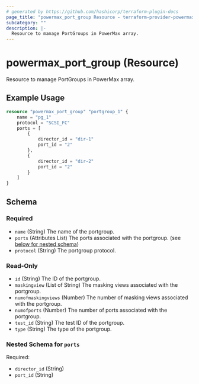 ```yaml
---
# generated by https://github.com/hashicorp/terraform-plugin-docs
page_title: "powermax_port_group Resource - terraform-provider-powermax"
subcategory: ""
description: |-
  Resource to manage PortGroups in PowerMax array.
---
```


# powermax_port_group (Resource)

Resource to manage PortGroups in PowerMax array.

## Example Usage

```terraform
resource "powermax_port_group" "portgroup_1" {
	name = "pg_1"
	protocol = "SCSI_FC"
	ports = [
		{
			director_id = "dir-1"
			port_id = "2"
		},
		{
			director_id = "dir-2"
			port_id = "2"
		}
	]
}
```

<!-- schema generated by tfplugindocs -->
## Schema

### Required

- `name` (String) The name of the portgroup.
- `ports` (Attributes List) The ports associated with the portgroup. (see [below for nested schema](#nestedatt--ports))
- `protocol` (String) The portgroup protocol.

### Read-Only

- `id` (String) The ID of the portgroup.
- `maskingview` (List of String) The masking views associated with the portgroup.
- `numofmaskingviews` (Number) The number of masking views associated with the portgroup.
- `numofports` (Number) The number of ports associated with the portgroup.
- `test_id` (String) The test ID of the portgroup.
- `type` (String) The type of the portgroup.

<a id="nestedatt--ports"></a>
### Nested Schema for `ports`

Required:

- `director_id` (String)
- `port_id` (String)


